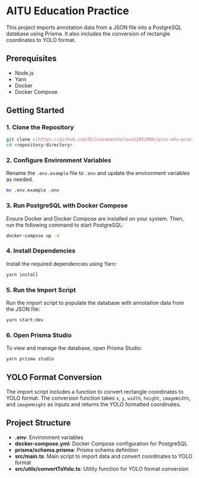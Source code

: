 # AITU Education Practice

This project imports annotation data from a JSON file into a PostgreSQL database using Prisma. It also includes the conversion of rectangle coordinates to YOLO format.

## Prerequisites

- Node.js
- Yarn
- Docker
- Docker Compose

## Getting Started

### 1. Clone the Repository

```bash
git clone <[https://github.com/Dilnazamanzholova22052006/aitu-edu-practice-main.git]>
cd <repository-directory>
```

### 2. Configure Environment Variables

Rename the `.env.example` file to `.env` and update the environment variables as needed.

```bash
mv .env.example .env
```

### 3. Run PostgreSQL with Docker Compose

Ensure Docker and Docker Compose are installed on your system. Then, run the following command to start PostgreSQL:

```bash
docker-compose up -d
```

### 4. Install Dependencies

Install the required dependencies using Yarn:

```bash
yarn install
```

### 5. Run the Import Script

Run the import script to populate the database with annotation data from the JSON file:

```bash
yarn start:dev
```

### 6. Open Prisma Studio

To view and manage the database, open Prisma Studio:

```bash
yarn prisma studio
```

## YOLO Format Conversion

The import script includes a function to convert rectangle coordinates to YOLO format. The conversion function takes `x`, `y`, `width`, `height`, `imageWidth`, and `imageHeight` as inputs and returns the YOLO formatted coordinates.

## Project Structure

- **.env**: Environment variables
- **docker-compose.yml**: Docker Compose configuration for PostgreSQL
- **prisma/schema.prisma**: Prisma schema definition
- **src/main.ts**: Main script to import data and convert coordinates to YOLO format
- **src/utils/convertToYolo.ts**: Utility function for YOLO format conversion
